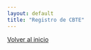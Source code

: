 ```yaml
---
layout: default
title: "Registro de CBTE"
---
```


<a href="./index.html" class="btn-home">
    <i class="fa fa-long-arrow-left"></i> Volver al inicio
</a>